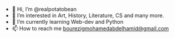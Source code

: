 - 👋 Hi, I’m @realpotatobean
- 👀 I’m interested in Art, History, Literature, CS and many more.
- 🌱 I’m currently learning Web-dev and Python
- 📫 How to reach me bourezigmohamedabdelhamid@gmail.com

<!---
realpotatobean/realpotatobean is a ✨ special ✨ repository because its `README.md` (this file) appears on your GitHub profile.
You can click the Preview link to take a look at your changes.
--->
